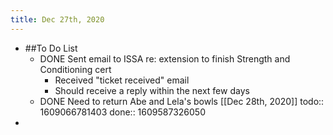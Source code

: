 ```yaml
---
title: Dec 27th, 2020
---
```


- ##To Do List
	- DONE Sent email to ISSA re: extension to finish Strength and Conditioning cert
		- Received "ticket received" email
		- Should receive a reply within the next few days
	- DONE Need to return Abe and Lela's bowls [[Dec 28th, 2020]]
	  todo:: 1609066781403
	  done:: 1609587326050
-